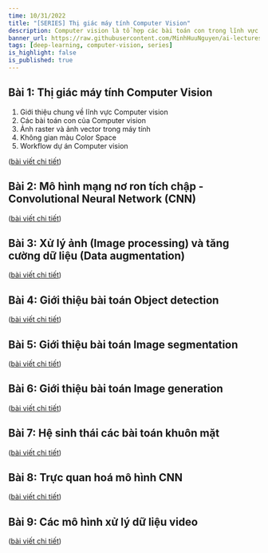 ```yaml
---
time: 10/31/2022
title: "[SERIES] Thị giác máy tính Computer Vision"
description: Computer vision là tổ hợp các bài toán con trong lĩnh vực trí tuệ nhân tạo, nhằm giúp máy tính có thể hiểu và xử lý hình ảnh, video. Computer vision là một trong những lĩnh vực nghiên cứu có rất nhiều ứng dụng thực tiễn trong đời sống.
banner_url: https://raw.githubusercontent.com/MinhHuuNguyen/ai-lectures/refs/heads/master/5_computer_vision/images/1-computer-vision/banner.png
tags: [deep-learning, computer-vision, series]
is_highlight: false
is_published: true
---
```


## Bài 1: Thị giác máy tính Computer Vision

1. Giới thiệu chung về lĩnh vực Computer vision
2. Các bài toán con của Computer vision
3. Ảnh raster và ảnh vector trong máy tính
4. Không gian màu Color Space
5. Workflow dự án Computer vision

([bài viết chi tiết](/blog/thi-giac-may-tinh-computer-vision/))

## Bài 2: Mô hình mạng nơ ron tích chập - Convolutional Neural Network (CNN)

([bài viết chi tiết](/blog/convolutional-neural-network/))

## Bài 3: Xử lý ảnh (Image processing) và tăng cường dữ liệu (Data augmentation)

([bài viết chi tiết](/blog/image-processing-data-augmentation/))

## Bài 4: Giới thiệu bài toán Object detection

([bài viết chi tiết](/blog/object-detection/))

## Bài 5: Giới thiệu bài toán Image segmentation

([bài viết chi tiết](/blog/image-segmentation/))

## Bài 6: Giới thiệu bài toán Image generation

([bài viết chi tiết](/blog/image-generation/))

## Bài 7: Hệ sinh thái các bài toán khuôn mặt

([bài viết chi tiết](/blog/face-ecosystem/))

## Bài 8: Trực quan hoá mô hình CNN
    
([bài viết chi tiết](/blog/cnn-visualization/))

## Bài 9: Các mô hình xử lý dữ liệu video

([bài viết chi tiết](/blog/video-processing/))
